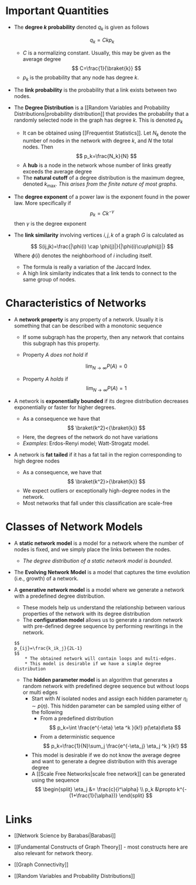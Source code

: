 # Important Quantities 
* The **degree $k$ probability** denoted $q_k$ is given as follows 
  
  $$
  q_k = Ckp_k
  $$
	* $C$ is a normalizing constant. Usually, this may be given as the average degree
	  $$
	  C=\frac{1}{\braket{k}}
	  $$
	* $p_k$ is the probability that any node has degree $k$. 

* The **link probability** is the probability that a link exists between two nodes. 
* The **Degree Distribution** is a [[Random Variables and Probability Distributions|probability distribution]] that provides the probability that a randomly selected node in the graph has degree $k$. This is denoted $p_k$
	* It can be obtained using [[Frequentist Statistics]]. Let $N_k$ denote the number of nodes in the network with degree $k$, and $N$ the total nodes. Then
	  $$
	  p_k=\frac{N_k}{N}
	  $$
	* A **hub** is a node in the network whose number of links greatly exceeds the average degree 
	* The **natural cutoff** of a degree distribution is the maximum degree, denoted $k_\text{max}$. *This arises from the finite nature of most graphs*.

* The **degree exponent** of a power law is the exponent found in the power law.  More specifically if 
  $$
  p_k = Ck^{-\gamma}
  $$
  then $\gamma$ is the degree exponent 


* The **link similarity** involving vertices $i,j,k$ of a graph $G$ is calculated as  
  
  $$
  S(ij,jk)=\frac{|\phi(i) \cap \phi(j)|}{|\phi(i)\cup\phi(j)|}
  $$
  Where $\phi(i)$ denotes the neighborhood of $i$ including itself.
	* The formula is really a variation of the Jaccard Index.
	* A high link similarity indicates that a link tends to connect to the same group of nodes. 
# Characteristics of Networks
* A **network property** is any property of a network. Usually it is something that can be described with a monotonic sequence
	* If some subgraph has the property, then any network that contains this subgraph has this property. 
	* Property $A$ *does not hold* if 
	  
	  $$
	  \lim_{N\to\infty}P(A)= 0
	  $$
	* Property $A$ *holds* if 
	  $$
	  \lim_{N\to \infty} P(A)=1
	  $$

* A network is **exponentially bounded** if its degree distribution decreases exponentially or faster for higher degrees. 
	* As a consequence we have that 
	  $$
	  \braket{k^2}<{\braket{k}}
	  $$
	* Here, the degrees of the network do not have variations 
	* *Examples*: Erdos-Renyi model; Watt-Strogatz model. 

* A  network is **fat tailed** if it has a fat tail in the region corresponding to high degree nodes 
	* As a consequence, we have that 
	  $$
	  \braket{k^2}>{\braket{k}}
	  $$
	* We expect outliers or exceptionally high-degree nodes in the network.
	* Most networks that fall under this classification are scale-free
# Classes of Network Models
* A **static network model** is a model for a network where the number of nodes is fixed, and we simply place the links between the nodes.
	* *The degree distribution of a static network model is bounded*.

* The **Evolving Network Model** is a model that captures the time evolution (i.e., growth) of a network. 

* A **generative network model** is a model where we generate a network with a predefined degree distribution. 
	* These models help us understand the relationship between various properties of the network with its degree distribution
	*  The **configuration model** allows us to generate a random network with pre-defined degree sequence by performing rewritings in the network.
	  
	  $$
	  p_{ij}=\frac{k_ik_j}{2L-1}
	  $$
		  * The obtained network will contain loops and multi-edges. 
		  * This model is desirable if we have a simple degree distribution
	* The **hidden parameter model** is an algorithm that generates a random network with predefined degree sequence but without loops or multi edges 
		* Start with $N$ isolated nodes and assign each hidden parameter $\eta_i\sim p(\eta)$. This hidden parameter can be sampled using either of the following 
			* From a predefined distribution 
			  $$
			  p_k=\int \frac{e^{-\eta} \eta ^k }{k!} p(\eta)d\eta 
			  $$
			* From a deterministic sequence 
			  $$
			  p_k=\frac{1}{N}\sum_j \frac{e^{-\eta_j} \eta_j ^k }{k!}
			  $$
		* This model is desirable if we do not know the average degree and want to generate a degree distribution with this average degree 
		* A [[Scale Free Networks|scale free network]] can be generated using the sequence 
		  $$
		  \begin{split}
		  \eta_j &= \frac{c}{i^\alpha} \\
		  p_k &\propto k^{-(1+\frac{1}{\alpha})}
		  \end{split}
		  $$

# Links
* [[Network Science by Barabasi|Barabasi]]

* [[Fundamental Constructs of Graph Theory]] - most constructs here are also relevant for network theory. 
* [[Graph Connectivity]]
* [[Random Variables and Probability Distributions]]
